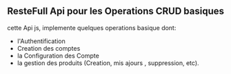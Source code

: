 ## ResteFull Api pour les Operations CRUD basiques 
cette Api js, implemente quelques operations basique dont:
- l'Authentification
- Creation des comptes
- la Configuration des Compte
- la gestion des produits (Creation, mis ajours , suppression, etc).